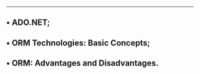 --------------------------------------------
• ADO.NET;
-------------------------------------------
• ORM Technologies: Basic Concepts;
---------------------------------------------
• ORM: Advantages and Disadvantages.
------------------------------------------
